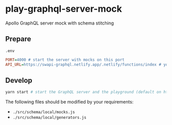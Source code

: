 # play-graphql-server-mock

Apollo GraphQL server mock with schema stitching

## Prepare

`.env`

```ini
PORT=4000 # start the server with mocks on this port
API_URL=https://swapi-graphql.netlify.app/.netlify/functions/index # your existing GraphQL API address
```

## Develop

```sh
yarn start # start the GraphQL server and the playground (default on http://localhost:4000/)
```

The following files should be modified by your requirements:
- `./src/schema/local/mocks.js`
- `./src/schema/local/generators.js`
